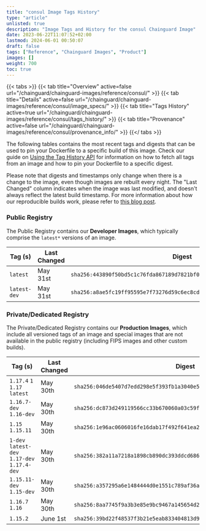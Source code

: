```yaml
---
title: "consul Image Tags History"
type: "article"
unlisted: true
description: "Image Tags and History for the consul Chainguard Image"
date: 2023-06-22T11:07:52+02:00
lastmod: 2024-06-01 00:50:07
draft: false
tags: ["Reference", "Chainguard Images", "Product"]
images: []
weight: 700
toc: true
---
```


{{< tabs >}}
{{< tab title="Overview" active=false url="/chainguard/chainguard-images/reference/consul/" >}}
{{< tab title="Details" active=false url="/chainguard/chainguard-images/reference/consul/image_specs/" >}}
{{< tab title="Tags History" active=true url="/chainguard/chainguard-images/reference/consul/tags_history/" >}}
{{< tab title="Provenance" active=false url="/chainguard/chainguard-images/reference/consul/provenance_info/" >}}
{{</ tabs >}}

The following tables contains the most recent tags and digests that can be used to pin your Dockerfile to a specific build of this image. Check our guide on [Using the Tag History API](/chainguard/chainguard-images/using-the-tag-history-api/) for information on how to fetch all tags from an image and how to pin your Dockerfile to a specific digest.

Please note that digests and timestamps only change when there is a change to the image, even though images are rebuilt every night. The "Last Changed" column indicates when the image was last modified, and doesn't always reflect the latest build timestamp. For more information about how our reproducible builds work, please refer to [this blog post](https://www.chainguard.dev/unchained/reproducing-chainguards-reproducible-image-builds).

### Public Registry
The Public Registry contains our **Developer Images**, which typically comprise the `latest*` versions of an image.

| Tag (s)       | Last Changed | Digest                                                                    |
|---------------|--------------|---------------------------------------------------------------------------|
|  `latest`     | May 31st     | `sha256:443890f50bd5c1c76fda867189d7821bf088ecaf02fb99fc73790bce61a335eb` |
|  `latest-dev` | May 31st     | `sha256:a8ae5fc19ff95595e7f73276d59c6ec8cdc570dd4e7442457275da8abcf91f17` |


### Private/Dedicated Registry
The Private/Dedicated Registry contains our **Production Images**, which include all versioned tags of an image and special images that are not available in the public registry (including FIPS images and other custom builds).

| Tag (s)                                       | Last Changed | Digest                                                                    |
|-----------------------------------------------|--------------|---------------------------------------------------------------------------|
|  `1.17.4` `1` `1.17` `latest`                 | May 30th     | `sha256:046de5407d7edd298e5f393fb1a3040e5f22fab63c6043d6f4ba040f03c738dd` |
|  `1.16.7-dev` `1.16-dev`                      | May 30th     | `sha256:dc873d249119566cc33b670060a03c59fa3fec1c679717051a596ba7f1a07182` |
|  `1.15` `1.15.11`                             | May 30th     | `sha256:1e96ac0606016fe16dab17f492f641ea2c844a21ab4688792b6266852d5b24a0` |
|  `1-dev` `latest-dev` `1.17-dev` `1.17.4-dev` | May 30th     | `sha256:382a11a7218a1898cb890dc393ddcd686e138b4ce177e0ee8711339c0daf6574` |
|  `1.15.11-dev` `1.15-dev`                     | May 30th     | `sha256:a357295a6e1484444d0e1551c789af36adf98cdbd43c80f5c192775639ea4daa` |
|  `1.16.7` `1.16`                              | May 30th     | `sha256:8aa7745f9a3b3e85e9bc9467a145654d2e22610a377f67c5ade0927626e2d5fd` |
|  `1.15.2`                                     | June 1st     | `sha256:39bd22f48537f3b21e5eab833404813d917bbb02bd5b1de0c1c19797e719d294` |

